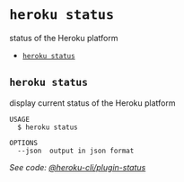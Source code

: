 `heroku status`
===============

status of the Heroku platform

* [`heroku status`](#heroku-status)

## `heroku status`

display current status of the Heroku platform

```
USAGE
  $ heroku status

OPTIONS
  --json  output in json format
```

_See code: [@heroku-cli/plugin-status](https://github.com/heroku/cli/blob/v7.68.0/packages/status/src/commands/status.ts)_

